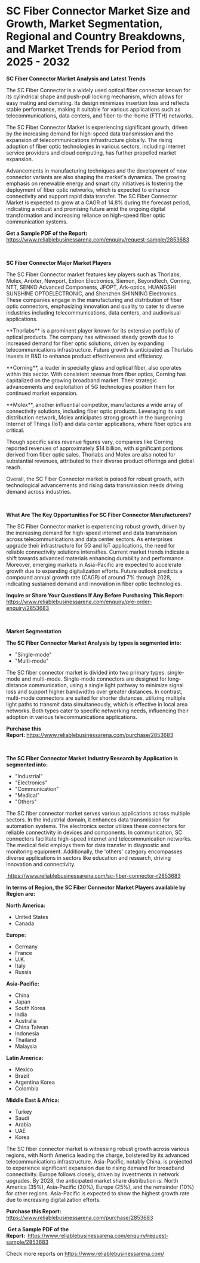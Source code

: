 <p><h1>SC Fiber Connector Market Size and Growth, Market Segmentation, Regional and Country Breakdowns, and Market Trends for Period from 2025 -  2032</h1></p><p><strong>SC Fiber Connector Market Analysis and Latest Trends</strong></p>
<p><p>The SC Fiber Connector is a widely used optical fiber connector known for its cylindrical shape and push-pull locking mechanism, which allows for easy mating and demating. Its design minimizes insertion loss and reflects stable performance, making it suitable for various applications such as telecommunications, data centers, and fiber-to-the-home (FTTH) networks. </p><p>The SC Fiber Connector Market is experiencing significant growth, driven by the increasing demand for high-speed data transmission and the expansion of telecommunications infrastructure globally. The rising adoption of fiber optic technologies in various sectors, including internet service providers and cloud computing, has further propelled market expansion. </p><p>Advancements in manufacturing techniques and the development of new connector variants are also shaping the market's dynamics. The growing emphasis on renewable energy and smart city initiatives is fostering the deployment of fiber optic networks, which is expected to enhance connectivity and support rapid data transfer. The SC Fiber Connector Market is expected to grow at a CAGR of 14.8% during the forecast period, indicating a robust and promising future amid the ongoing digital transformation and increasing reliance on high-speed fiber optic communication systems.</p></p>
<p><strong>Get a Sample PDF of the Report:&nbsp;</strong> <a href="https://www.reliablebusinessarena.com/enquiry/request-sample/2853683?utm_campaign=2990&utm_medium=2&utm_source=Github&utm_content=ia&utm_term=12032025&utm_id=sc-fiber-connector">https://www.reliablebusinessarena.com/enquiry/request-sample/2853683</a></p>
<p>&nbsp;</p>
<p><strong>SC Fiber Connector Major Market Players</strong></p>
<p><p>The SC Fiber Connector market features key players such as Thorlabs, Molex, Anixter, Newport, Extron Electronics, Siemon, Beyondtech, Corning, NTT, SENKO Advanced Components, JFOPT, Ark-optics, HUANGSHI SUNSHINE OPTOELECTRONIC, and Shenzhen SHINNING Electronics. These companies engage in the manufacturing and distribution of fiber optic connectors, emphasizing innovation and quality to cater to diverse industries including telecommunications, data centers, and audiovisual applications.</p><p>**Thorlabs** is a prominent player known for its extensive portfolio of optical products. The company has witnessed steady growth due to increased demand for fiber optic solutions, driven by expanding telecommunications infrastructure. Future growth is anticipated as Thorlabs invests in R&D to enhance product effectiveness and efficiency.</p><p>**Corning**, a leader in specialty glass and optical fiber, also operates within this sector. With consistent revenue from fiber optics, Corning has capitalized on the growing broadband market. Their strategic advancements and exploitation of 5G technologies position them for continued market expansion.</p><p>**Molex**, another influential competitor, manufactures a wide array of connectivity solutions, including fiber optic products. Leveraging its vast distribution network, Molex anticipates strong growth in the burgeoning Internet of Things (IoT) and data center applications, where fiber optics are critical.</p><p>Though specific sales revenue figures vary, companies like Corning reported revenues of approximately $14 billion, with significant portions derived from fiber optic sales. Thorlabs and Molex are also noted for substantial revenues, attributed to their diverse product offerings and global reach. </p><p>Overall, the SC Fiber Connector market is poised for robust growth, with technological advancements and rising data transmission needs driving demand across industries.</p></p>
<p>&nbsp;</p>
<p><strong>What Are The Key Opportunities For SC Fiber Connector Manufacturers?</strong></p>
<p><p>The SC Fiber Connector market is experiencing robust growth, driven by the increasing demand for high-speed internet and data transmission across telecommunications and data center sectors. As enterprises upgrade their infrastructure for 5G and IoT applications, the need for reliable connectivity solutions intensifies. Current market trends indicate a shift towards advanced materials enhancing durability and performance. Moreover, emerging markets in Asia-Pacific are expected to accelerate growth due to expanding digitalization efforts. Future outlook predicts a compound annual growth rate (CAGR) of around 7% through 2028, indicating sustained demand and innovation in fiber optic technologies.</p></p>
<p><strong>Inquire or Share Your Questions If Any Before Purchasing This Report:</strong> <a href="https://www.reliablebusinessarena.com/enquiry/pre-order-enquiry/2853683?utm_campaign=2990&utm_medium=2&utm_source=Github&utm_content=ia&utm_term=12032025&utm_id=sc-fiber-connector">https://www.reliablebusinessarena.com/enquiry/pre-order-enquiry/2853683</a></p>
<p>&nbsp;</p>
<p><strong>Market Segmentation</strong></p>
<p><strong>The SC Fiber Connector Market Analysis by types is segmented into:</strong></p>
<p><ul><li>"Single-mode"</li><li>"Multi-mode"</li></ul></p>
<p><p>The SC fiber connector market is divided into two primary types: single-mode and multi-mode. Single-mode connectors are designed for long-distance communication, using a single light pathway to minimize signal loss and support higher bandwidths over greater distances. In contrast, multi-mode connectors are suited for shorter distances, utilizing multiple light paths to transmit data simultaneously, which is effective in local area networks. Both types cater to specific networking needs, influencing their adoption in various telecommunications applications.</p></p>
<p><strong>Purchase this Report:&nbsp;</strong><a href="https://www.reliablebusinessarena.com/purchase/2853683?utm_campaign=2990&utm_medium=2&utm_source=Github&utm_content=ia&utm_term=12032025&utm_id=sc-fiber-connector">https://www.reliablebusinessarena.com/purchase/2853683</a></p>
<p>&nbsp;</p>
<p><strong>The SC Fiber Connector Market Industry Research by Application is segmented into:</strong></p>
<p><ul><li>"Industrial"</li><li>"Electronics"</li><li>"Communication"</li><li>"Medical"</li><li>"Others"</li></ul></p>
<p><p>The SC fiber connector market serves various applications across multiple sectors. In the industrial domain, it enhances data transmission for automation systems. The electronics sector utilizes these connectors for reliable connectivity in devices and components. In communication, SC connectors facilitate high-speed internet and telecommunication networks. The medical field employs them for data transfer in diagnostic and monitoring equipment. Additionally, the 'others' category encompasses diverse applications in sectors like education and research, driving innovation and connectivity.</p></p>
<p><a href="https://www.reliablebusinessarena.com/sc-fiber-connector-r2853683?utm_campaign=2990&utm_medium=2&utm_source=Github&utm_content=ia&utm_term=12032025&utm_id=sc-fiber-connector">&nbsp;https://www.reliablebusinessarena.com/sc-fiber-connector-r2853683</a></p>
<p><strong>In terms of Region, the SC Fiber Connector Market Players available by Region are:</strong></p>
<p>
    <p> <strong> North America: </strong>
        <ul>
            <li>United States</li>
            <li>Canada</li>
        </ul>
        </p> 
    <p> <strong> Europe: </strong>
        <ul>
            <li>Germany</li>
            <li>France</li>
            <li>U.K.</li>
            <li>Italy</li>
            <li>Russia</li>
        </ul>
        </p> 
    <p> <strong> Asia-Pacific: </strong>
        <ul>
            <li>China</li>
            <li>Japan</li>
            <li>South Korea</li>
            <li>India</li>
            <li>Australia</li>
            <li>China Taiwan</li>
            <li>Indonesia</li>
            <li>Thailand</li>
            <li>Malaysia</li>
        </ul>
        </p> 
    <p> <strong> Latin America: </strong>
        <ul>
            <li>Mexico</li>
            <li>Brazil</li>
            <li>Argentina Korea</li>
            <li>Colombia</li>
        </ul>
        </p> 
    <p> <strong> Middle East & Africa: </strong>
        <ul>
            <li>Turkey</li>
            <li>Saudi</li>
            <li>Arabia</li>
            <li>UAE</li>
            <li>Korea</li>
        </ul>
    </p>
    </p>
<p><p>The SC fiber connector market is witnessing robust growth across various regions, with North America leading the charge, bolstered by its advanced telecommunications infrastructure. Asia-Pacific, notably China, is projected to experience significant expansion due to rising demand for broadband connectivity. Europe follows closely, driven by investments in network upgrades. By 2028, the anticipated market share distribution is: North America (35%), Asia-Pacific (30%), Europe (25%), and the remainder (10%) for other regions. Asia-Pacific is expected to show the highest growth rate due to increasing digitalization efforts.</p></p>
<p><strong>Purchase this Report: </strong><a href="https://www.reliablebusinessarena.com/purchase/2853683?utm_campaign=2990&utm_medium=2&utm_source=Github&utm_content=ia&utm_term=12032025&utm_id=sc-fiber-connector">https://www.reliablebusinessarena.com/purchase/2853683</a></p>
<p>&nbsp;<strong>Get a Sample PDF of the Report:&nbsp;&nbsp;</strong><a href="https://www.reliablebusinessarena.com/enquiry/request-sample/2853683?utm_campaign=2990&utm_medium=2&utm_source=Github&utm_content=ia&utm_term=12032025&utm_id=sc-fiber-connector">https://www.reliablebusinessarena.com/enquiry/request-sample/2853683</a></p>
<p><strong></strong></p>
<p>Check more reports on <a href="https://www.reliablebusinessarena.com/?utm_campaign=2990&utm_medium=2&utm_source=Github&utm_content=ia&utm_term=12032025&utm_id=sc-fiber-connector">https://www.reliablebusinessarena.com/</a></p>